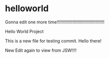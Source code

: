 # helloworld
Gonna edit one more time!!!!!!!!!!!!!!!!!!!!!!!!!!!!!!!!!!!!!!!

Hello World Project

This is a new file for testing commit.
Hello there!

New Edit again to view from JSW!!!!
